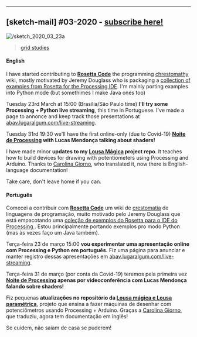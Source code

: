 
---

## [sketch-mail] #03-2020 - [subscribe here!](/sketch-mail)

![/sketch_2020_03_23a](https://abav.lugaralgum.com/sketch-a-day/2020/sketch_2020_03_22a/sketch_2020_03_22a.gif)

> [grid studies](https://github.com/villares/sketch-a-day/tree/master/2020/sketch_2020_03_22a)

#### English

I have started contributing to [**Rosetta Code**](rosettacode.org) the programming [chrestomathy](https://en.wikipedia.org/wiki/Chrestomathy) wiki, mostly motivated by Jeremy Douglass who is packaging a [collection of examples from Rosetta for the Processing IDE](https://github.com/jeremydouglass/rosetta_examples_p5/). I'm mainly porting examples into Python mode (but somethimes I make Java ones too)

Tuesday 23rd March at 15:00 (Brasília/São Paulo time) **I'll try some Processing + Python live streaming**, this time in Portuguese. I've made a page to annonce and keep track those presentations at [abav.lugaralgum.com/live-streaming](https://abav.lugaralgum.com/live-streaming).

Tuesday 31rd 19:30 we'll have the first online-only (due to Covid-19) **[Noite de Processing](https://garoa.net.br/wiki/Noite_de_Processing) with Lucas Mendonça talking about shaders!**

I have made minor **updates to my  [Lousa Mágica](https://github.com/villares/lousa-m/agica) project repo**. It teaches how to build devices for drawing with potentiometers using Processing and Arduino. Thanks to [Carolina Giorno](https://twitter.com/CarolinaGiorno), who translated it, now there is English-language documentation!

Take care, don't leave home if you can.

#### Português

Comecei a contribuir com  [**Rosetta Code**](rosettacode.org)  um wiki de [crestomatia](https://pt.wikipedia.org/wiki/Crestomatia) de linguagens de programação, muito motivado pelo Jeremy Douglass que está empacotando uma [coleção de exemplos do Rosetta para o IDE do Processing ](https://github.com/jeremydouglass/rosetta_examples_p5/). Estou principalmente portando exemplos pro modo Python (mas às vezes faço um Java também).

Terça-feira 23 de março 15:00 **vou experimentar uma apresentação online com Processing e Python em português.** Fiz uma página para anunciar e manter registro dessas apresentações em [abav.lugaralgum.com/live-streaming](https://abav.lugaralgum.com/live-streaming).  

Terça-feira 31 de março (por conta da Covid-19) teremos pela primeira vez **[Noite de Processing](https://garoa.net.br/wiki/Noite_de_Processing) apenas por videoconferência com Lucas Mendonça falando sobre shaders!**

Fiz pequenas **atualizações no repositório da [Lousa mágica e Lousa paramétrica](https://villares.github.io/lousa-magica)**, projeto que ensina a fazer máquinas de desenhar com potenciômetros usando Processing + Arduino. Graças a [Carolina Giorno](https://twitter.com/CarolinaGiorno), que traduziu, agora tem documentação em inglês!

Se cuidem, não saiam de casa se puderem!